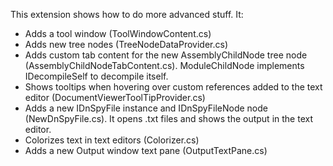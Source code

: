 
This extension shows how to do more advanced stuff. It:

- Adds a tool window (ToolWindowContent.cs)
- Adds new tree nodes (TreeNodeDataProvider.cs)
- Adds custom tab content for the new AssemblyChildNode tree node (AssemblyChildNodeTabContent.cs). ModuleChildNode implements IDecompileSelf to decompile itself.
- Shows tooltips when hovering over custom references added to the text editor (DocumentViewerToolTipProvider.cs)
- Adds a new IDnSpyFile instance and IDnSpyFileNode node (NewDnSpyFile.cs). It opens .txt files and shows the output in the text editor.
- Colorizes text in text editors (Colorizer.cs)
- Adds a new Output window text pane (OutputTextPane.cs)
